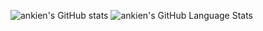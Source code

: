 ![ankien's GitHub stats](https://github-readme-stats.vercel.app/api?username=ankien)
![ankien's GitHub Language Stats](https://github-readme-stats.vercel.app/api/top-langs/?username=ankien&langs_count=5)
